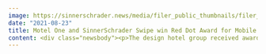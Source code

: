 ```yaml
---
image: https://sinnerschrader.news/media/filer_public_thumbnails/filer_public/31/9a/319ac006-80c4-4f92-91f9-1cd78a9f82a6/mo_press_reddot_02_480.png__480x288_q85_crop_subsampling-2_upscale.png
date: "2021-08-23"
title: Motel One and SinnerSchrader Swipe win Red Dot Award for Mobile Travel Companion
content: <div class="newsbody"><p>The design hotel group received awards in a total of four categories for the mobile app.<br/> <br/><strong>Hamburg, August 2021.</strong> Motel One has won the Red Dot Award 2021 in the categories Apps/Travel, Interface Design &amp; User Experience Design/Mobile User Interfaces, Digital Solutions/Travel &amp; Tourism and Online/E-Commerce or Online Platforms for its mobile application.</p><p>Over the past two years, the SinnerSchrader Swipe team has designed and delivered the digital experience of the new mobile application for iOS and Android for the design hotel group. The Motel One app has thus become the key for customers to their exclusive Motel One experience, under the motto - "Your Room Everywhere". The digital travel companion shines with excellent interface and user experience design and sets new standards as an app in the segment "Travel &amp; Tourism".</p><p>"The Red Dot Award is a great recognition for the excellent performance of our multidisciplinary team and proof of a great customer relationship. The Motel One app enables a digital extension of the on-site experience - which has become even more important, especially due to challenges posed by the pandemic," says Sven Schmiede, Managing Director SinnerSchrader.</p><p>Ursula Schelle-Müller, Chief Marketing Officer at Motel One said&#58; "For us it was a big goal to further develop the digital customer journey together with SinnerSchrader Swipe and to offer more than just a perfect booking platform with the app. The Red Dot Awards confirm our belief and our successful cooperation, and at the same time are an incentive for our team to expand the digital services further."</p><p>The internationally recognized Red Dot Design Award is one of the most coveted seals of quality for products with high design quality and documents the most striking trends worldwide. Products that possess outstanding design quality are singled out and have the right to display the attention-grabbing and internationally renowned Red Dot winner's label.<br/><br/><a href="https://vimeo.com/589332879" target="_blank">Link to the video</a></p><p><strong>About SinnerSchrader</strong><br/>SinnerSchrader is one of the leading digital agencies in Europe with a focus on the design and development of digital products and services. Its more than 600 employees work on the digital transformation of companies such as Allianz, Audi, comdirect bank, ERGO, Telefónica, TUI, Unitymedia and VW. SinnerSchrader was established in 1996, has been listed on the stock exchange since 1999 and has offices in Hamburg, Berlin, Frankfurt am Main, Munich and Prague. Since April 2017, SinnerSchrader has been part of Accenture Interactive.<br/><a href="https://sinnerschrader.com/" target="_blank">https://sinnerschrader.com/</a></p></div>
---
```

